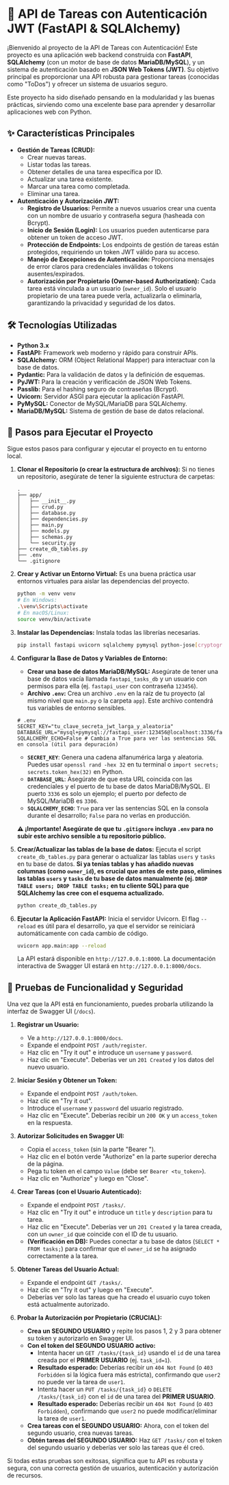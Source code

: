 # 🚀 API de Tareas con Autenticación JWT (FastAPI & SQLAlchemy)

¡Bienvenido al proyecto de la API de Tareas con Autenticación! Este proyecto es una aplicación web backend construida con **FastAPI**, **SQLAlchemy** (con un motor de base de datos **MariaDB/MySQL**), y un sistema de autenticación basado en **JSON Web Tokens (JWT)**. Su objetivo principal es proporcionar una API robusta para gestionar tareas (conocidas como "ToDos") y ofrecer un sistema de usuarios seguro.

Este proyecto ha sido diseñado pensando en la modularidad y las buenas prácticas, sirviendo como una excelente base para aprender y desarrollar aplicaciones web con Python.

## ✨ Características Principales

* **Gestión de Tareas (CRUD):**
    * Crear nuevas tareas.
    * Listar todas las tareas.
    * Obtener detalles de una tarea específica por ID.
    * Actualizar una tarea existente.
    * Marcar una tarea como completada.
    * Eliminar una tarea.
* **Autenticación y Autorización JWT:**
    * **Registro de Usuarios:** Permite a nuevos usuarios crear una cuenta con un nombre de usuario y contraseña segura (hasheada con Bcrypt).
    * **Inicio de Sesión (Login):** Los usuarios pueden autenticarse para obtener un token de acceso JWT.
    * **Protección de Endpoints:** Los endpoints de gestión de tareas están protegidos, requiriendo un token JWT válido para su acceso.
    * **Manejo de Excepciones de Autenticación:** Proporciona mensajes de error claros para credenciales inválidas o tokens ausentes/expirados.
    * **Autorización por Propietario (Owner-based Authorization):** Cada tarea está vinculada a un usuario (`owner_id`). Solo el usuario propietario de una tarea puede verla, actualizarla o eliminarla, garantizando la privacidad y seguridad de los datos.

## 🛠️ Tecnologías Utilizadas

* **Python 3.x**
* **FastAPI:** Framework web moderno y rápido para construir APIs.
* **SQLAlchemy:** ORM (Object Relational Mapper) para interactuar con la base de datos.
* **Pydantic:** Para la validación de datos y la definición de esquemas.
* **PyJWT:** Para la creación y verificación de JSON Web Tokens.
* **Passlib:** Para el hashing seguro de contraseñas (Bcrypt).
* **Uvicorn:** Servidor ASGI para ejecutar la aplicación FastAPI.
* **PyMySQL:** Conector de MySQL/MariaDB para SQLAlchemy.
* **MariaDB/MySQL:** Sistema de gestión de base de datos relacional.

## 🚀 Pasos para Ejecutar el Proyecto

Sigue estos pasos para configurar y ejecutar el proyecto en tu entorno local.

1.  **Clonar el Repositorio (o crear la estructura de archivos):**
    Si no tienes un repositorio, asegúrate de tener la siguiente estructura de carpetas:

    ```
    .
    ├── app/
    │   ├── __init__.py
    │   ├── crud.py
    │   ├── database.py
    │   ├── dependencies.py
    │   ├── main.py
    │   ├── models.py
    │   ├── schemas.py
    │   └── security.py
    ├── create_db_tables.py
    ├── .env
    └── .gitignore
    ```

2.  **Crear y Activar un Entorno Virtual:**
    Es una buena práctica usar entornos virtuales para aislar las dependencias del proyecto.

    ```bash
    python -m venv venv
    # En Windows:
    .\venv\Scripts\activate
    # En macOS/Linux:
    source venv/bin/activate
    ```

3.  **Instalar las Dependencias:**
    Instala todas las librerías necesarias.

    ```bash
    pip install fastapi uvicorn sqlalchemy pymysql python-jose[cryptography] passlib[bcrypt] python-dotenv
    ```

4.  **Configurar la Base de Datos y Variables de Entorno:**
    * **Crear una base de datos MariaDB/MySQL:** Asegúrate de tener una base de datos vacía llamada `fastapi_tasks_db` y un usuario con permisos para ella (ej. `fastapi_user` con contraseña `123456`).
    * **Archivo `.env`:** Crea un archivo `.env` en la raíz de tu proyecto (al mismo nivel que `main.py` o la carpeta `app`). Este archivo contendrá tus variables de entorno sensibles.

    ```dotenv
    # .env
    SECRET_KEY="tu_clave_secreta_jwt_larga_y_aleatoria"
    DATABASE_URL="mysql+pymysql://fastapi_user:123456@localhost:3336/fastapi_tasks_db"
    SQLALCHEMY_ECHO=False # Cambia a True para ver las sentencias SQL en consola (útil para depuración)
    ```
    * **`SECRET_KEY`**: Genera una cadena alfanumérica larga y aleatoria. Puedes usar `openssl rand -hex 32` en tu terminal o `import secrets; secrets.token_hex(32)` en Python.
    * **`DATABASE_URL`**: Asegúrate de que esta URL coincida con las credenciales y el puerto de tu base de datos MariaDB/MySQL. El puerto `3336` es solo un ejemplo; el puerto por defecto de MySQL/MariaDB es `3306`.
    * **`SQLALCHEMY_ECHO`**: `True` para ver las sentencias SQL en la consola durante el desarrollo; `False` para no verlas en producción.

    **⚠️ ¡Importante! Asegúrate de que tu `.gitignore` incluya `.env` para no subir este archivo sensible a tu repositorio público.**

5.  **Crear/Actualizar las tablas de la base de datos:**
    Ejecuta el script `create_db_tables.py` para generar o actualizar las tablas `users` y `tasks` en tu base de datos.
    **Si ya tenías tablas y has añadido nuevas columnas (como `owner_id`), es crucial que antes de este paso, elimines las tablas `users` y `tasks` de tu base de datos manualmente (ej. `DROP TABLE users; DROP TABLE tasks;` en tu cliente SQL) para que SQLAlchemy las cree con el esquema actualizado.**

    ```bash
    python create_db_tables.py
    ```

6.  **Ejecutar la Aplicación FastAPI:**
    Inicia el servidor Uvicorn. El flag `--reload` es útil para el desarrollo, ya que el servidor se reiniciará automáticamente con cada cambio de código.

    ```bash
    uvicorn app.main:app --reload
    ```
    La API estará disponible en `http://127.0.0.1:8000`. La documentación interactiva de Swagger UI estará en `http://127.0.0.1:8000/docs`.

## 🧪 Pruebas de Funcionalidad y Seguridad

Una vez que la API está en funcionamiento, puedes probarla utilizando la interfaz de Swagger UI (`/docs`).

1.  **Registrar un Usuario:**
    * Ve a `http://127.0.0.1:8000/docs`.
    * Expande el endpoint `POST /auth/register`.
    * Haz clic en "Try it out" e introduce un `username` y `password`.
    * Haz clic en "Execute". Deberías ver un `201 Created` y los datos del nuevo usuario.

2.  **Iniciar Sesión y Obtener un Token:**
    * Expande el endpoint `POST /auth/token`.
    * Haz clic en "Try it out".
    * Introduce el `username` y `password` del usuario registrado.
    * Haz clic en "Execute". Deberías recibir un `200 OK` y un `access_token` en la respuesta.

3.  **Autorizar Solicitudes en Swagger UI:**
    * Copia el `access_token` (sin la parte "Bearer ").
    * Haz clic en el botón verde "Authorize" en la parte superior derecha de la página.
    * Pega tu token en el campo `Value` (debe ser `Bearer <tu_token>`).
    * Haz clic en "Authorize" y luego en "Close".

4.  **Crear Tareas (con el Usuario Autenticado):**
    * Expande el endpoint `POST /tasks/`.
    * Haz clic en "Try it out" e introduce un `title` y `description` para tu tarea.
    * Haz clic en "Execute". Deberías ver un `201 Created` y la tarea creada, con un `owner_id` que coincide con el ID de tu usuario.
    * **(Verificación en DB):** Puedes conectar a tu base de datos (`SELECT * FROM tasks;`) para confirmar que el `owner_id` se ha asignado correctamente a la tarea.

5.  **Obtener Tareas del Usuario Actual:**
    * Expande el endpoint `GET /tasks/`.
    * Haz clic en "Try it out" y luego en "Execute".
    * Deberías ver solo las tareas que ha creado el usuario cuyo token está actualmente autorizado.

6.  **Probar la Autorización por Propietario (CRUCIAL):**
    * **Crea un SEGUNDO USUARIO** y repite los pasos 1, 2 y 3 para obtener su token y autorizarlo en Swagger UI.
    * **Con el token del SEGUNDO USUARIO activo:**
        * Intenta hacer un `GET /tasks/{task_id}` usando el `id` de una tarea creada por el **PRIMER USUARIO** (ej. `task_id=1`).
        * **Resultado esperado:** Deberías recibir un `404 Not Found` (o `403 Forbidden` si la lógica fuera más estricta), confirmando que `user2` no puede ver la tarea de `user1`.
        * Intenta hacer un `PUT /tasks/{task_id}` o `DELETE /tasks/{task_id}` con el `id` de una tarea del **PRIMER USUARIO**.
        * **Resultado esperado:** Deberías recibir un `404 Not Found` (o `403 Forbidden`), confirmando que `user2` no puede modificar/eliminar la tarea de `user1`.
    * **Crea tareas con el SEGUNDO USUARIO:** Ahora, con el token del segundo usuario, crea nuevas tareas.
    * **Obtén tareas del SEGUNDO USUARIO:** Haz `GET /tasks/` con el token del segundo usuario y deberías ver solo las tareas que él creó.

Si todas estas pruebas son exitosas, significa que tu API es robusta y segura, con una correcta gestión de usuarios, autenticación y autorización de recursos.